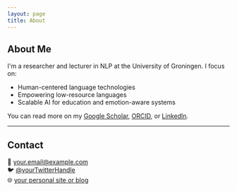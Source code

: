 ```yaml
---
layout: page
title: About
---
```


## About Me

I'm a researcher and lecturer in NLP at the University of Groningen. I focus on:

- Human-centered language technologies
- Empowering low-resource languages
- Scalable AI for education and emotion-aware systems

You can read more on my [Google Scholar](https://scholar.google.co.uk/citations?user=PtsMPscAAAAJ&hl=en), [ORCID](#), or [LinkedIn](#).

---

## Contact

📧 your.email@example.com  
🐦 [@yourTwitterHandle](https://twitter.com/yourTwitterHandle)  
🌐 [your personal site or blog](#)
